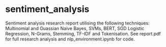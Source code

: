 # sentiment_analysis
Sentiment analysis research report utilising the following techniques: Multinomial and Guassian Naive Bayes, SVMs, BERT, SGD Logistic Regression, N-Grams, Stemming, TF-IDF and Tokenisation. See report.pdf for full research analysis and nlp_environment.ipynb for code.
